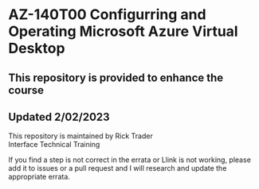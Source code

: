 # AZ-140T00 Configurring and Operating Microsoft Azure Virtual Desktop
 
## This repository is provided to enhance the course<br>
## Updated 2/02/2023<br>

This repository is maintained by Rick Trader<br>
Interface Technical Training<br>

If you find a step is not correct in the errata or Llink is not working, please add it to issues or a pull request and I will research and update the appropriate errata.<br>